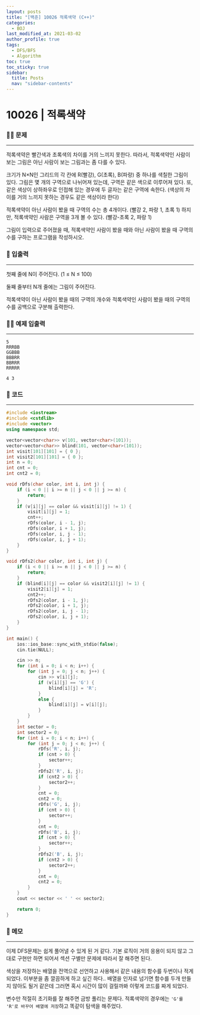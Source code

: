 ```yaml
---
layout: posts
title: "[백준] 10026 적록색약 (C++)"
categories:
  - BOJ
last_modified_at: 2021-03-02
author_profile: true
tags:
  - DFS/BFS
  - Algorithm
toc: true
toc_sticky: true
sidebar:
  title: Posts
  nav: "sidebar-contents"
---
```


# 10026 | 적록색약


### 🙋‍♀️ 문제

-----

적록색약은 빨간색과 초록색의 차이를 거의 느끼지 못한다. 따라서, 적록색약인 사람이 보는 그림은 아닌 사람이 보는 그림과는 좀 다를 수 있다.

크기가 N×N인 그리드의 각 칸에 R(빨강), G(초록), B(파랑) 중 하나를 색칠한 그림이 있다. 그림은 몇 개의 구역으로 나뉘어져 있는데, 구역은 같은 색으로 이루어져 있다. 또, 같은 색상이 상하좌우로 인접해 있는 경우에 두 글자는 같은 구역에 속한다. (색상의 차이를 거의 느끼지 못하는 경우도 같은 색상이라 한다)

적록색약이 아닌 사람이 봤을 때 구역의 수는 총 4개이다. (빨강 2, 파랑 1, 초록 1) 하지만, 적록색약인 사람은 구역을 3개 볼 수 있다. (빨강-초록 2, 파랑 1)

그림이 입력으로 주어졌을 때, 적록색약인 사람이 봤을 때와 아닌 사람이 봤을 때 구역의 수를 구하는 프로그램을 작성하시오.

### 🙌 입출력

-----

첫째 줄에 N이 주어진다. (1 ≤ N ≤ 100)

둘째 줄부터 N개 줄에는 그림이 주어진다.

적록색약이 아닌 사람이 봤을 때의 구역의 개수와 적록색약인 사람이 봤을 때의 구역의 수를 공백으로 구분해 출력한다.

### 🙋‍♂️ 예제 입출력

-----

```
5
RRRBB
GGBBB
BBBRR
BBRRR
RRRRR
```

```
4 3
```


### 🚀 코드

-----

```c++
#include <iostream>
#include <cstdlib>
#include <vector>
using namespace std;

vector<vector<char>> v(101, vector<char>(101));
vector<vector<char>> blind(101, vector<char>(101));
int visit[101][101] = { 0 };
int visit2[101][101] = { 0 };
int n = 0;
int cnt = 0;
int cnt2 = 0;

void rDfs(char color, int i, int j) {
	if (i < 0 || i >= n || j < 0 || j >= n) {
		return;
	}
	if (v[i][j] == color && visit[i][j] != 1) {
		visit[i][j] = 1;
		cnt++;
		rDfs(color, i - 1, j);
		rDfs(color, i + 1, j);
		rDfs(color, i, j - 1);
		rDfs(color, i, j + 1);
	}
}

void rDfs2(char color, int i, int j) {
	if (i < 0 || i >= n || j < 0 || j >= n) {
		return;
	}
	if (blind[i][j] == color && visit2[i][j] != 1) {
		visit2[i][j] = 1;
		cnt2++;
		rDfs2(color, i - 1, j);
		rDfs2(color, i + 1, j);
		rDfs2(color, i, j - 1);
		rDfs2(color, i, j + 1);
	}
}

int main() {
	ios::ios_base::sync_with_stdio(false);
	cin.tie(NULL);

	cin >> n;
	for (int i = 0; i < n; i++) {
		for (int j = 0; j < n; j++) {
			cin >> v[i][j];
			if (v[i][j] == 'G') {
				blind[i][j] = 'R';
			}
			else {
				blind[i][j] = v[i][j];
			}
		}
	}
	int sector = 0;
	int sector2 = 0;
	for (int i = 0; i < n; i++) {
		for (int j = 0; j < n; j++) {
			rDfs('R', i, j);
			if (cnt > 0) {
				sector++;
			}
			rDfs2('R', i, j);
			if (cnt2 > 0) {
				sector2++;
			}
			cnt = 0;
			cnt2 = 0;
			rDfs('G', i, j);
			if (cnt > 0) {
				sector++;
			}
			cnt = 0;
			rDfs('B', i, j);
			if (cnt > 0) {
				sector++;
			}
			rDfs2('B', i, j);
			if (cnt2 > 0) {
				sector2++;
			}
			cnt = 0;
			cnt2 = 0;
		}
	}
	cout << sector << ' ' << sector2;

	return 0;
}
```

### 🌠 메모

-----

이제 DFS문제는 쉽게 풀어낼 수 있게 된 거 같다. 기본 로직이 거의 응용이 되지 않고 그대로 구현만 하면 되어서 섹션 구별만 문제에 따라서 잘 해주면 된다.

색상을 저장하는 배열을 전역으로 선언하고 사용해서 같은 내용의 함수를 두번이나 적게 되었다. 이부분을 좀 깔끔하게 하고 싶긴 하다.. 배열을 인자로 넘기면
함수를 두개 만들지 않아도 될거 같은데 그러면 혹시 시간이 많이 걸릴까봐 이렇게 코드를 짜게 되었다.

변수만 적절히 초기화를 잘 해주면 금방 풀리는 문제다. 적록색약의 경우에는 ```'G'를 'R'로 바꾸어 배열에 저장```하고 똑같이 탐색을 해주었다.

